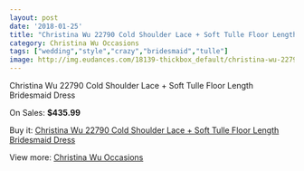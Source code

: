 ```yaml
---
layout: post
date: '2018-01-25'
title: "Christina Wu 22790 Cold Shoulder Lace + Soft Tulle Floor Length Bridesmaid Dress"
category: Christina Wu Occasions
tags: ["wedding","style","crazy","bridesmaid","tulle"]
image: http://img.eudances.com/18139-thickbox_default/christina-wu-22790-cold-shoulder-lace-soft-tulle-floor-length-bridesmaid-dress.jpg
---
```

Christina Wu 22790 Cold Shoulder Lace + Soft Tulle Floor Length Bridesmaid Dress

On Sales: **$435.99**
<a href="https://www.eudances.com/en/christina-wu-occasions/5286-christina-wu-22790-cold-shoulder-lace-soft-tulle-floor-length-bridesmaid-dress.html"><amp-img layout="responsive" width="600" height="600" src="//img.eudances.com/18139-thickbox_default/christina-wu-22790-cold-shoulder-lace-soft-tulle-floor-length-bridesmaid-dress.jpg" alt="Christina Wu 22790 Cold Shoulder Lace + Soft Tulle Floor Length Bridesmaid Dress 0" /></a>

Buy it: [Christina Wu 22790 Cold Shoulder Lace + Soft Tulle Floor Length Bridesmaid Dress](https://www.eudances.com/en/christina-wu-occasions/5286-christina-wu-22790-cold-shoulder-lace-soft-tulle-floor-length-bridesmaid-dress.html "Christina Wu 22790 Cold Shoulder Lace + Soft Tulle Floor Length Bridesmaid Dress")

View more: [Christina Wu Occasions](https://www.eudances.com/en/59-christina-wu-occasions "Christina Wu Occasions")